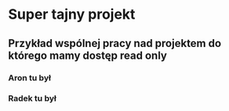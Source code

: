 # Super tajny projekt

## Przykład wspólnej pracy nad projektem do którego mamy dostęp read only

### Aron tu był

### Radek tu był